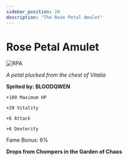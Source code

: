 ```yaml
---
sidebar_position: 28
description: "The Rose Petal Amulet"
---
```


# Rose Petal Amulet

![RPA](https://vwiki.valorserver.com/api/item/picture/rose%20petal%20amulet)

<i>A petal plucked from the chest of Vitalia</i>

**Sprited by: BLOODQWEN**

    +100 Maximum HP
    
    +20 Vitality
    
    +6 Attack
    
    +6 Dexterity
    
Fame Bonus: 6%

**Drops from Chompers in the Garden of Chaos**
